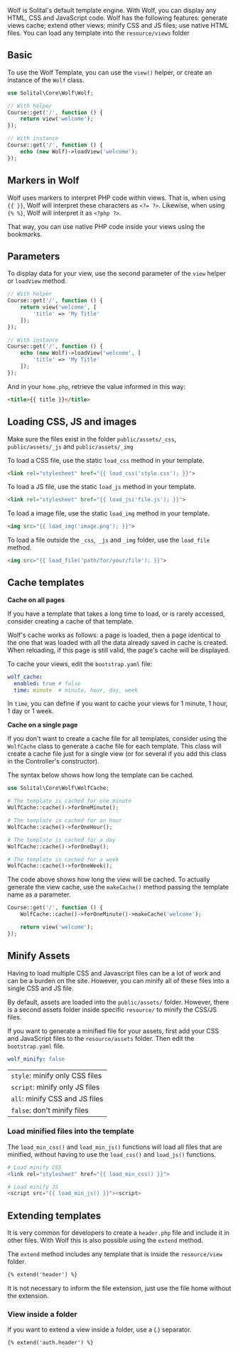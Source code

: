 Wolf is Solital's default template engine. With Wolf, you can display any HTML, CSS and JavaScript code. Wolf has the following features: generate views cache; extend other views; minify CSS and JS files; use native HTML files. You can load any template into the `resource/views` folder

## Basic

To use the Wolf Template, you can use the `view()` helper, or create an instance of the `Wolf` class.

```php
use Solital\Core\Wolf\Wolf;

// With helper
Course::get('/', function () {
    return view('welcome');
});

// With instance
Course::get('/', function () {
    echo (new Wolf)->loadView('welcome');
});
```

## Markers in Wolf

Wolf uses markers to interpret PHP code within views. That is, when using `{{ }}`, Wolf will interpret these characters as `<?= ?>`. Likewise, when using `{% %}`, Wolf will interpret it as `<?php ?>`.

That way, you can use native PHP code inside your views using the bookmarks.
        
## Parameters

To display data for your view, use the second parameter of the `view` helper or `loadView` method.

```php
// With helper
Course::get('/', function () {
    return view('welcome', [
        'title' => 'My Title'
    ]);
});

// With instance
Course::get('/', function () {
    echo (new Wolf)->loadView('welcome', [
        'title' => 'My Title'
    ]);
});
```
        
And in your `home.php`, retrieve the value informed in this way:

```html
<title>{{ title }}</title>
```
        
## Loading CSS, JS and images

Make sure the files exist in the folder `public/assets/_css`, `public/assets/_js` and `public/assets/_img`

To load a CSS file, use the static `load_css` method in your template.

```html
<link rel="stylesheet" href="{{ load_css('style.css'); }}">
```
        
To load a JS file, use the static `load_js` method in your template.

```html
<link rel="stylesheet" href="{{ load_js('file.js'); }}">
```
        
To load a image file, use the static `load_img` method in your template.

```html
<img src="{{ load_img('image.png'); }}">
```

To load a file outside the `_css`,` _js` and `_img` folder, use the `load_file` method.

```html
<img src="{{ load_file('path/for/your/file'); }}">
```

## Cache templates

**Cache on all pages**

If you have a template that takes a long time to load, or is rarely accessed, consider creating a cache of that template.

Wolf's cache works as follows: a page is loaded, then a page identical to the one that was loaded with all the data already saved in cache is created. When reloading, if this page is still valid, the page's cache will be displayed.

To cache your views, edit the `bootstrap.yaml` file:

```yaml
wolf_cache:
  enabled: true # false
  time: minute  # minute, hour, day, week
```

In `time`, you can define if you want to cache your views for 1 minute, 1 hour, 1 day or 1 week.

**Cache on a single page**

If you don't want to create a cache file for all templates, consider using the `WolfCache` class to generate a cache file for each template. This class will create a cache file just for a single view (or for several if you add this class in the Controller's constructor).

The syntax below shows how long the template can be cached.

```php
use Solital\Core\Wolf\WolfCache;

# The template is cached for one minute
WolfCache::cache()->forOneMinute();

# The template is cached for an hour
WolfCache::cache()->forOneHour();

# The template is cached for a day
WolfCache::cache()->forOneDay();

# The template is cached for a week
WolfCache::cache()->forOneWeek();
```

The code above shows how long the view will be cached. To actually generate the view cache, use the `makeCache()` method passing the template name as a parameter.

```php
Course::get('/', function () {
    WolfCache::cache()->forOneMinute()->makeCache('welcome');

    return view('welcome');
});
```

## Minify Assets

Having to load multiple CSS and Javascript files can be a lot of work and can be a burden on the site. However, you can minify all of these files into a single CSS and JS file.

By default, assets are loaded into the `public/assets/` folder. However, there is a second assets folder inside specific `resource/` to minify the CSS/JS files.

If you want to generate a minified file for your assets, first add your CSS and JavaScript files to the `resource/assets` folder. Then edit the `bootstrap.yaml` file.

```yaml
wolf_minify: false
```

|   |
|-----|
|`style`: minify only CSS files|
|`script`: minify only JS files|
|`all`: minify CSS and JS files|
|`false`: don't minify files|

### Load minified files into the template

The `load_min_css()` and `load_min_js()` functions will load all files that are minified, without having to use the `load_css()` and `load_js()` functions.

```php
# Load minify CSS
<link rel="stylesheet" href="{{ load_min_css() }}">

# Load minify JS
<script src="{{ load_min_js() }}"><script>
```

## Extending templates

It is very common for developers to create a `header.php` file and include it in other files. With Wolf this is also possible using the `extend` method.

The `extend` method includes any template that is inside the `resource/view` folder.

```html
{% extend('header') %}
```

It is not necessary to inform the file extension, just use the file home without the extension.

### View inside a folder

If you want to extend a view inside a folder, use a (.) separator.

```html
{% extend('auth.header') %}
```